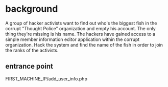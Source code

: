 # background

A group of hacker activists want to find out who's the biggest fish in the corrupt "Thought Police" organization and empty his account. The only thing they're missing is his name. The hackers have gained access to a simple member information editor application within the corrupt organization. Hack the system and find the name of the fish in order to join the ranks of the activists.

## entrance point

FIRST_MACHINE_IP/add_user_info.php 
